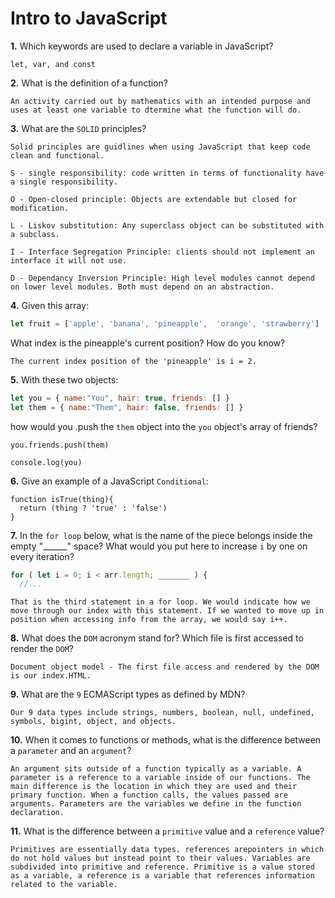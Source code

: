 # Intro to JavaScript

**1.** Which keywords are used to declare a variable in JavaScript?
<!-- enter you answer in the space below -->
```
let, var, and const

```
**2.** What is the definition of a function?
<!-- enter you answer in the space below -->
```
An activity carried out by mathematics with an intended purpose and uses at least one variable to dtermine what the function will do.

```
**3.** What are the `SOLID` principles?
<!-- enter you answer in the space below -->
```
Solid principles are guidlines when using JavaScript that keep code clean and functional.

S - single responsibility: code written in terms of functionality have a single responsibility.

O - Open-closed principle: Objects are extendable but closed for modification.

L - Liskov substitution: Any superclass object can be substituted with a subclass.

I - Interface Segregation Principle: clients should not implement an interface it will not use.

D - Dependancy Inversion Principle: High level modules cannot depend on lower level modules. Both must depend on an abstraction.

```
**4.** Given this array: 
```js
let fruit = ['apple', 'banana', 'pineapple',  'orange', 'strawberry']
``` 
What index is the pineapple's current position? How do you know?
<!-- enter you answer in the space below -->
```
The current index position of the 'pineapple' is i = 2.

```
**5.** With these two objects: 
```js
let you = { name:"You", hair: true, friends: [] }
let them = { name:"Them", hair: false, friends: [] }
```
how would you .push the `them` object into the `you` object's array of friends?
<!-- enter you answer in the space below -->
```
you.friends.push(them)

console.log(you)

```

**6.** Give an example of a JavaScript `Conditional`:
<!-- enter you answer in the space below -->
```
function isTrue(thing){
  return (thing ? 'true' : 'false')
}

```
**7.** In the `for loop` below, what is the name of the piece belongs inside the empty "______" space? What would you put here to increase `i` by one on every iteration?
```js
for ( let i = 0; i < arr.length; _______ ) {
  //...
```
<!-- enter you answer in the space below -->
```
That is the third statement in a for loop. We would indicate how we move through our index with this statement. If we wanted to move up in position when accessing info from the array, we would say i++.
```
**8.** What does the `DOM` acronym stand for? Which file is first accessed to render the `DOM`?
<!-- enter you answer in the space below -->
```
Document object model - The first file access and rendered by the DOM is our index.HTML.

```

**9.** What are the `9` ECMAScript types as defined by MDN?
<!-- enter you answer in the space below -->
```
Our 9 data types include strings, numbers, boolean, null, undefined, symbols, bigint, object, and objects.

```
**10.** When it comes to functions or methods, what is the difference between a `parameter` and an `argument`?
<!-- enter you answer in the space below -->
```
An argument sits outside of a function typically as a variable. A parameter is a reference to a variable inside of our functions. The main difference is the location in which they are used and their primary function. When a function calls, the values passed are arguments. Parameters are the variables we define in the function declaration.

```
**11.** What is the difference between a `primitive` value and a `reference` value?
<!-- enter you answer in the space below -->
```
Primitives are essentially data types. references arepointers in which do not hold values but instead point to their values. Variables are subdivided into primitive and reference. Primitive is a value stored as a variable, a reference is a variable that references information related to the variable.

```